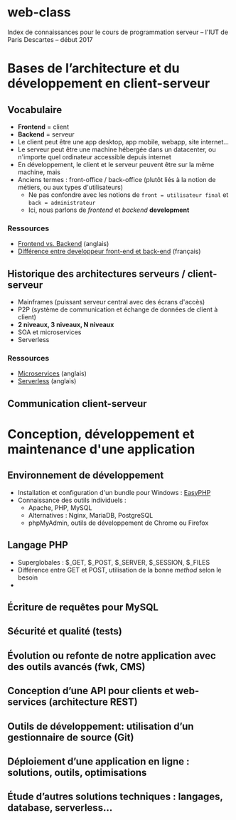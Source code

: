 # web-class
Index de connaissances pour le cours de programmation serveur – l'IUT de Paris Descartes – début 2017

# Bases de l’architecture et du développement en client-serveur

## Vocabulaire
* **Frontend** = client
* **Backend** = serveur
* Le client peut être une app desktop, app mobile, webapp, site internet...
* Le serveur peut être une machine hébergée dans un datacenter, ou n'importe quel ordinateur accessible depuis internet
* En développement, le client et le serveur peuvent être sur la même machine, mais 
* Anciens termes : front-office / back-office (plutôt liés à la notion de métiers, ou aux types d'utilisateurs)
  * Ne pas confondre avec les notions de `front = utilisateur final` et `back = administrateur`
  * Ici, nous parlons de _frontend_ et _backend_ **development**

### Ressources
* [Frontend vs. Backend](http://blog.teamtreehouse.com/i-dont-speak-your-language-frontend-vs-backend) (anglais)
* [Différence entre developpeur front-end et back-end](http://blog.teamtreehouse.com/i-dont-speak-your-language-frontend-vs-backend) (français)

## Historique des architectures serveurs / client-serveur
* Mainframes (puissant serveur central avec des écrans d'accès)
* P2P (système de communication et échange de données de client à client)
* **2 niveaux, 3 niveaux, N niveaux**
* SOA et microservices
* Serverless

### Ressources
* [Microservices](https://martinfowler.com/articles/microservices.html) (anglais)
* [Serverless](https://martinfowler.com/articles/serverless.html) (anglais)

## Communication client-serveur

# Conception, développement et maintenance d'une application

## Environnement de développement
* Installation et configuration d'un bundle pour Windows : [EasyPHP](http://www.easyphp.org/)
* Connaissance des outils individuels :
  * Apache, PHP, MySQL
  * Alternatives : Nginx, MariaDB, PostgreSQL
  * phpMyAdmin, outils de développement de Chrome ou Firefox

## Langage PHP
* Superglobales : $\_GET, $\_POST, $\_SERVER, $\_SESSION, $\_FILES
* Différence entre GET et POST, utilisation de la bonne _method_ selon le besoin
* 

## Écriture de requêtes pour MySQL

## Sécurité et qualité (tests)
## Évolution ou refonte de notre application avec des outils avancés (fwk, CMS)
## Conception d’une API pour clients et web-services (architecture REST)
## Outils de développement: utilisation d’un gestionnaire de source (Git)
## Déploiement d’une application en ligne : solutions, outils, optimisations
## Étude d’autres solutions techniques : langages, database, serverless…
